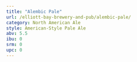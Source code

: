 ```yaml
---
title: "Alembic Pale"
url: /elliott-bay-brewery-and-pub/alembic-pale/
category: North American Ale
style: American-Style Pale Ale
abv: 5.5
ibu: 0
srm: 0
upc: 0
---
```



